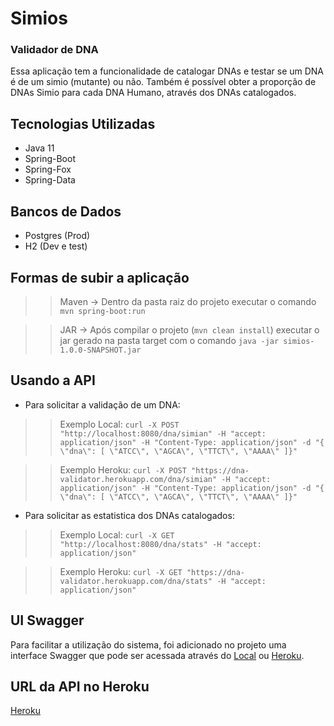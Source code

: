 # Simios
### Validador de DNA

Essa aplicação tem a funcionalidade de catalogar DNAs e testar se um DNA é de um simio (mutante) ou não.
Também é possível obter a proporção de DNAs Simio para cada DNA Humano, através dos DNAs catalogados.

## Tecnologias Utilizadas

* Java 11
* Spring-Boot
* Spring-Fox
* Spring-Data

## Bancos de Dados
* Postgres (Prod)
* H2 (Dev e test)

## Formas de subir a aplicação

>>Maven -> Dentro da pasta raiz do projeto executar o comando `mvn spring-boot:run `

>>JAR -> Após compilar o projeto (`mvn clean install`) executar o jar gerado na pasta target com o comando `java -jar simios-1.0.0-SNAPSHOT.jar`

## Usando a API

* Para solicitar a validação de um DNA:

>> Exemplo Local: `curl -X POST "http://localhost:8080/dna/simian" -H "accept: application/json" -H "Content-Type: application/json" -d "{ \"dna\": [ \"ATCC\", \"AGCA\", \"TTCT\", \"AAAA\" ]}"`

>> Exemplo Heroku: `curl -X POST "https://dna-validator.herokuapp.com/dna/simian" -H "accept: application/json" -H "Content-Type: application/json" -d "{ \"dna\": [ \"ATCC\", \"AGCA\", \"TTCT\", \"AAAA\" ]}"`

* Para solicitar as estatistica dos DNAs catalogados:
>> Exemplo Local: `curl -X GET "http://localhost:8080/dna/stats" -H "accept: application/json"`

>> Exemplo Heroku: `curl -X GET "https://dna-validator.herokuapp.com/dna/stats" -H "accept: application/json"`


## UI Swagger
Para facilitar a utilização do sistema, foi adicionado no projeto uma interface Swagger que pode ser acessada através do [Local](http://localhost:8080/dna/swagger-ui.html) ou [Heroku](https://dna-validator.herokuapp.com/dna/swagger-ui.html).

## URL da API no Heroku
[Heroku](https://dna-validator.herokuapp.com/dna/actuator/health)

